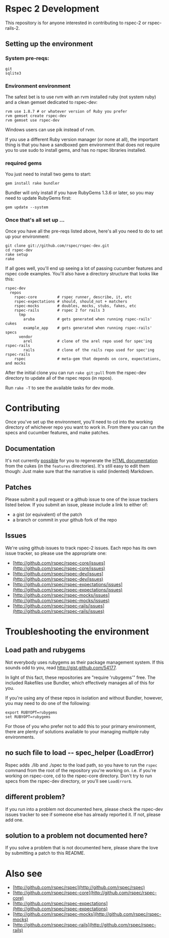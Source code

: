 # Rspec 2 Development

This repository is for anyone interested in contributing to rspec-2 or
rspec-rails-2.

## Setting up the environment 

### System pre-reqs:

    git
    sqlite3

### Environment environment

The safest bet is to use rvm with an rvm installed ruby (not system ruby) and
a clean gemset dedicated to rspec-dev:

    rvm use 1.8.7 # or whatever version of Ruby you prefer
    rvm gemset create rspec-dev
    rvm gemset use rspec-dev

Windows users can use pik instead of rvm.

If you use a different Ruby version manager (or none at all), the important
thing is that you have a sandboxed gem environment that does not require you to
use sudo to install gems, and has no rspec libraries installed.

### required gems

You just need to install two gems to start:

    gem install rake bundler

Bundler will only install if you have RubyGems 1.3.6 or later, so you may need
to update RubyGems first:

    gem update --system

### Once that's all set up ...

Once you have all the pre-reqs listed above, here's all you need to do
to set up your environment:

    git clone git://github.com/rspec/rspec-dev.git
    cd rspec-dev
    rake setup
    rake

If all goes well, you'll end up seeing a lot of passing cucumber features
and rspec code examples. You'll also have a directory structure that looks
like this:

    rspec-dev
      repos
        rspec-core         # rspec runner, describe, it, etc
        rspec-expectations # should, should_not + matchers
        rspec-mocks        # doubles, mocks, stubs, fakes, etc
        rspec-rails        # rspec 2 for rails 3
          tmp
            aruba          # gets generated when running rspec-rails' cukes
            example_app    # gets generated when running rspec-rails' specs 
          vendor
            arel           # clone of the arel repo used for spec'ing rspec-rails
            rails          # clone of the rails repo used for spec'ing rspec-rails
        rspec              # meta-gem that depends on core, expectations, and mocks

After the initial clone you can run `rake git:pull` from the rspec-dev
directory to update all of the rspec repos (in repos).

Run `rake -T` to see the available tasks for dev mode.

# Contributing

Once you've set up the environment, you'll need to cd into the working
directory of whichever repo you want to work in. From there you can run the
specs and cucumber features, and make patches.

## Documentation

It's not currently [possible][doc-regen] for you to regenerate the [HTML
documentation](http://relishapp.com/rspec) from the cukes (in the `features`
directories).  It's still easy to edit them though: Just make sure that the
narrative is valid (indented) Markdown.

[doc-regen]: http://rubyforge.org/pipermail/rspec-devel/2011-January/005350.html

## Patches

Please submit a pull request or a github issue to one of the issue trackers
listed below. If you submit an issue, please include a link to either of:

* a gist (or equivalent) of the patch
* a branch or commit in your github fork of the repo

## Issues

We're using github issues to track rspec-2 issues. Each repo has its own issue
tracker, so please use the appropriate one:

* [http://github.com/rspec/rspec-core/issues](http://github.com/rspec/rspec-core/issues)
* [http://github.com/rspec/rspec-dev/issues](http://github.com/rspec/rspec-dev/issues)
* [http://github.com/rspec/rspec-expectations/issues](http://github.com/rspec/rspec-expectations/issues)
* [http://github.com/rspec/rspec-mocks/issues](http://github.com/rspec/rspec-mocks/issues)
* [http://github.com/rspec/rspec-rails/issues](http://github.com/rspec/rspec-rails/issues)

# Troubleshooting the environment

## Load path and rubygems

Not everybody uses rubygems as their package management system. If this
sounds odd to you, read http://gist.github.com/54177.

In light of this fact, these repositories are "require 'rubygems'" free. The
included Rakefiles use Bundler, which effectively manages all of this for
you.

If you're using any of these repos in isolation and without Bundler, however,
you may need to do one of the following:

    export RUBYOPT=rubygems
    set RUBYOPT=rubygems

For those of you who prefer not to add this to your primary environment, there
are plenty of solutions available to your managing multiple ruby environments.

## no such file to load -- spec_helper (LoadError)

Rspec adds ./lib and ./spec to the load path, so you have to run the `rspec`
command from the root of the repository you're working on. i.e. if you're
working on rspec-core, cd to the rspec-core directory. Don't try to run specs
from the rspec-dev directory, or you'll see `LoadError`s.

## different problem?

If you run into a problem not documented here, please check the rspec-dev
issues tracker to see if someone else has already reported it. If not, please
add one.

## solution to a problem not documented here?

If you solve a problem that is not documented here, please share the love
by submitting a patch to this README.

# Also see

* [http://github.com/rspec/rspec](http://github.com/rspec/rspec)
* [http://github.com/rspec/rspec-core](http://github.com/rspec/rspec-core)
* [http://github.com/rspec/rspec-expectations](http://github.com/rspec/rspec-expectations)
* [http://github.com/rspec/rspec-mocks](http://github.com/rspec/rspec-mocks)
* [http://github.com/rspec/rspec-rails](http://github.com/rspec/rspec-rails)
